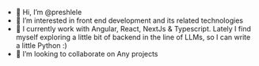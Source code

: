 - 👋 Hi, I’m @preshlele
- 👀 I’m interested in front end development and its related technologies
- 🌱 I currently work with Angular, React, NextJs & Typescript. Lately I find myself exploring a little bit of backend in the line of LLMs, so I can write a little Python :)
- 💞️ I’m looking to collaborate on Any projects

<!---
preshlele/preshlele is a ✨ special ✨ repository because its `README.md` (this file) appears on your GitHub profile.
You can click the Preview link to take a look at your changes.
--->
